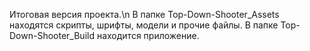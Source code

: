 Итоговая версия проекта.\n
В папке Top-Down-Shooter_Assets находятся скрипты, шрифты, модели и прочие файлы.
В папке Top-Down-Shooter_Build находится приложение.
